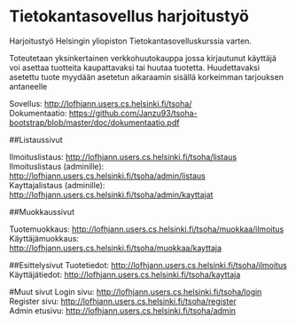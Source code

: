 # Tietokantasovellus harjoitustyö

Harjoitustyö Helsingin yliopiston Tietokantasovelluskurssia varten.

Toteutetaan yksinkertainen verkkohuutokauppa jossa kirjautunut käyttäjä voi asettaa tuotteita kaupattavaksi tai huutaa tuotetta. Huudettavaksi asetettu tuote myydään asetetun aikaraamin sisällä korkeimman tarjouksen antaneelle

Sovellus: http://lofhjann.users.cs.helsinki.fi/tsoha/ <br/>
Dokumentaatio: https://github.com/Janzu93/tsoha-bootstrap/blob/master/doc/dokumentaatio.pdf

##Listaussivut

Ilmoituslistaus: http://lofhjann.users.cs.helsinki.fi/tsoha/listaus <br/>
Ilmoituslistaus (adminille): http://lofhjann.users.cs.helsinki.fi/tsoha/admin/listaus <br/>
Kayttajalistaus (adminille): http://lofhjann.users.cs.helsinki.fi/tsoha/admin/kayttajat <br/>

##Muokkaussivut

Tuotemuokkaus: http://lofhjann.users.cs.helsinki.fi/tsoha/muokkaa/ilmoitus <br/>
Käyttäjämuokkaus: http://lofhjann.users.cs.helsinki.fi/tsoha/muokkaa/kayttaja

##Esittelysivut
Tuotetiedot: http://lofhjann.users.cs.helsinki.fi/tsoha/ilmoitus <br/>
Käyttäjätiedot: http://lofhjann.users.cs.helsinki.fi/tsoha/kayttaja

#Muut sivut
Login sivu: http://lofhjann.users.cs.helsinki.fi/tsoha/login <br/>
Register sivu: http://lofhjann.users.cs.helsinki.fi/tsoha/register <br/>
Admin etusivu: http://lofhjann.users.cs.helsinki.fi/tsoha/admin
